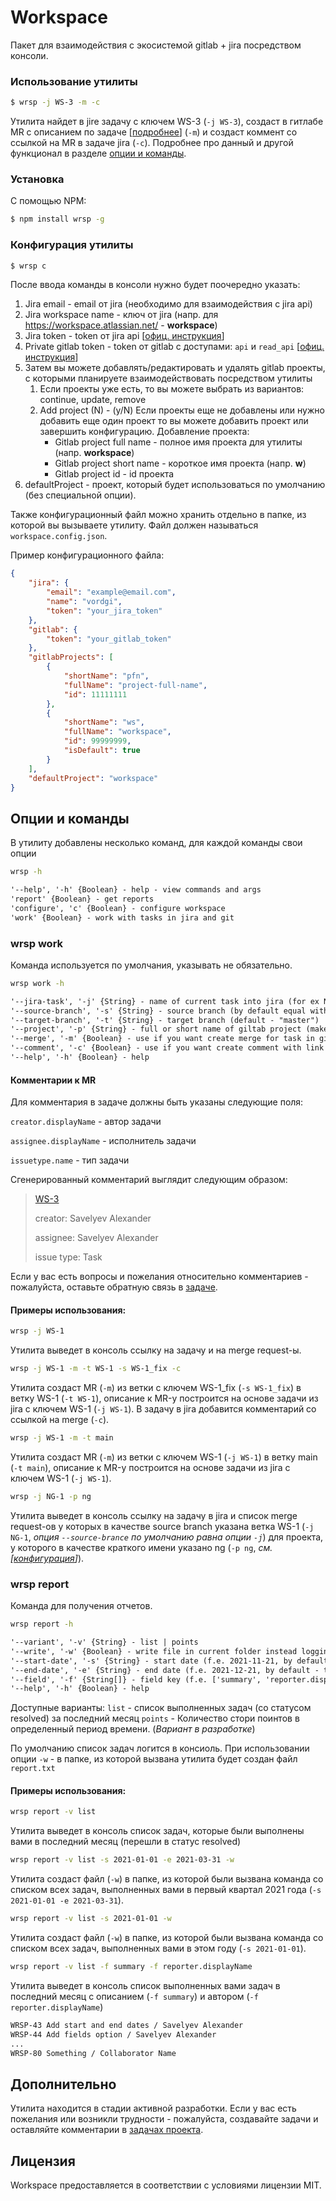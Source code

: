 # Workspace

Пакет для взаимодействия с экосистемой gitlab + jira посредством консоли.

### Использование утилиты
```bash
$ wrsp -j WS-3 -m -c
```

Утилита найдет в jire задачу с ключем WS-3 (`-j WS-3`), создаст в гитлабе MR с описанием по задаче [[подробнее](#%D0%BA%D0%BE%D0%BC%D0%BC%D0%B5%D0%BD%D1%82%D0%B0%D1%80%D0%B8%D0%B8-%D0%BA-mr)] (`-m`) и создаст коммент со ссылкой на MR в задаче jira (`-c`). Подробнее про данный и другой функционал в разделе [опции и команды](#%D0%BE%D0%BF%D1%86%D0%B8%D0%B8-%D0%B8-%D0%BA%D0%BE%D0%BC%D0%B0%D0%BD%D0%B4%D1%8B).

### Установка

С помощью NPM:
```bash
$ npm install wrsp -g
```

### Конфигурация утилиты

```bash
$ wrsp c
```

После ввода команды в консоли нужно будет поочередно указать:
1. Jira email - email от jira (необходимо для взаимодействия с jira api)
1. Jira workspace name - ключ от jira (напр. для https://workspace.atlassian.net/ - **workspace**)
1. Jira token - token от jira api [[офиц. инструкция](https://support.atlassian.com/atlassian-account/docs/manage-api-tokens-for-your-atlassian-account/)]
1. Private gitlab token - token от gitlab с доступами: `api` и `read_api` [[офиц. инструкция](https://docs.gitlab.com/ee/user/profile/personal_access_tokens.html)]
1. Затем вы можете добавлять/редактировать и удалять gitlab проекты, с которыми планируете взаимодействовать посредством утилиты
    1. Если проекты уже есть, то вы можете выбрать из вариантов: continue, update, remove
    1. Add project (N) - (y/N) Если проекты еще не добавлены или нужно добавить еще один проект то вы можете добавить проект или завершить конфигурацию. Добавление проекта:
        * Gitlab project full name - полное имя проекта для утилиты (напр. **workspace**)
        * Gitlab project short name - короткое имя проекта (напр. **w**)
        * Gitlab project id - id проекта
1. defaultProject - проект, который будет использоваться по умолчанию (без специальной опции).

Также конфигурационный файл можно хранить отдельно в папке, из которой вы вызываете утилиту. Файл должен называться `workspace.config.json`.

Пример конфигурационного файла:

```json
{
	"jira": {
		"email": "example@email.com",
		"name": "vordgi",
		"token": "your_jira_token"
	},
	"gitlab": {
		"token": "your_gitlab_token"
	},
	"gitlabProjects": [
		{
			"shortName": "pfn",
			"fullName": "project-full-name",
			"id": 11111111
		},
		{
			"shortName": "ws",
			"fullName": "workspace",
			"id": 99999999,
			"isDefault": true
		}
	],
	"defaultProject": "workspace"
}
```

## Опции и команды

В утилиту добавлены несколько команд, для каждой команды свои опции

```bash
wrsp -h
```
```txt
'--help', '-h' {Boolean} - help - view commands and args
'report' {Boolean} - get reports
'configure', 'c' {Boolean} - configure workspace
'work' {Boolean} - work with tasks in jira and git
```

### wrsp work

Команда используется по умолчания, указывать не обязательно.

```bash
wrsp work -h
```
```txt
'--jira-task', '-j' {String} - name of current task into jira (for ex NT-2020)
'--source-branch', '-s' {String} - source branch (by default equal with --jira-task oprion)
'--target-branch', '-t' {String} - target branch (default - "master")
'--project', '-p' {String} - full or short name of giltab project (make sure, that you add them into config)
'--merge', '-m' {Boolean} - use if you want create merge for task in gitlab
'--comment', '-c' {Boolean} - use if you want create comment with link to current mr (only with -m flag)
'--help', '-h' {Boolean} - help
```

#### Комментарии к MR
Для комментария в задаче должны быть указаны следующие поля:

`creator.displayName` - автор задачи

`assignee.displayName` - исполнитель задачи

`issuetype.name` - тип задачи

Сгенерированный комментарий выглядит следующим образом:

> [WS-3](https://vordgi.atlassian.net/browse/WS-3)
> 
> creator: Savelyev Alexander
> 
> assignee: Savelyev Alexander
> 
> issue type: Task

Если у вас есть вопросы и пожелания относительно комментариев - пожалуйста, оставьте обратную связь в [задаче](https://github.com/vordgi/workspace/issues/2).

#### Примеры использования:

```bash
wrsp -j WS-1
```
Утилита выведет в консоль ссылку на задачу и на merge request-ы.

```bash
wrsp -j WS-1 -m -t WS-1 -s WS-1_fix -c
```
Утилита создаст MR (`-m`) из ветки с ключем WS-1_fix (`-s WS-1_fix`) в ветку WS-1 (`-t WS-1`), описание к MR-у построится на основе задачи из jira с ключем WS-1 (`-j WS-1`). В задачу в jira добавится комментарий со ссылкой на merge (`-c`).

```bash
wrsp -j WS-1 -m -t main
```
Утилита создаст MR (`-m`) из ветки с ключем WS-1 (`-j WS-1`) в ветку main (`-t main`), описание к MR-у построится на основе задачи из jira с ключем WS-1 (`-j WS-1`).

```bash
wrsp -j NG-1 -p ng
```
Утилита выведет в консоль ссылку на задачу в jira и список merge request-ов у которых в качестве source branch указана ветка WS-1 (`-j NG-1`, *опция `--source-brance` по умолчанию равна опции `-j`*) для проекта, у которого в качестве краткого имени указано ng (`-p ng`, *см. [[конфигурация](#%D0%BA%D0%BE%D0%BD%D1%84%D0%B8%D0%B3%D1%83%D1%80%D0%B0%D1%86%D0%B8%D1%8F-%D1%83%D1%82%D0%B8%D0%BB%D0%B8%D1%82%D1%8B)]*).

### wrsp report

Команда для получения отчетов.

```bash
wrsp report -h
```
```txt
'--variant', '-v' {String} - list | points
'--write', '-w' {Boolean} - write file in current folder instead logging.
'--start-date', '-s' {String} - start date (f.e. 2021-11-21, by default - exactly a month ago)
'--end-date', '-e' {String} - end date (f.e. 2021-12-21, by default - today date)
'--field', '-f' {String[]} - field key (f.e. ['summary', 'reporter.displayName'], by default - ['summary'])
'--help', '-h' {Boolean} - help
```

Доступные варианты:
`list` - список выполненных задач (со статусом resolved) за последний месяц
`points` - Количество стори поинтов в определенный период времени. (*Вариант в разработке*)

По умолчанию список задач логится в консиоль. При использовании опции `-w` - в папке, из которой вызвана утилита будет создан файл `report.txt`

#### Примеры использования:

```bash
wrsp report -v list
```
Утилита выведет в консоль список задач, которые были выполнены вами в последний месяц (перешли в статус resolved)

```bash
wrsp report -v list -s 2021-01-01 -e 2021-03-31 -w
```
Утилита создаст файл (`-w`) в папке, из которой были вызвана команда со списком всех задач, выполненных вами в первый квартал 2021 года (`-s 2021-01-01 -e 2021-03-31`).

```bash
wrsp report -v list -s 2021-01-01 -w
```
Утилита создаст файл (`-w`) в папке, из которой были вызвана команда со списком всех задач, выполненных вами в этом году (`-s 2021-01-01`).

```bash
wrsp report -v list -f summary -f reporter.displayName
```
Утилита выведет в консоль список выполненных вами задач в последний месяц с описанием (`-f summary`) и автором (`-f reporter.displayName`)
```bash
WRSP-43 Add start and end dates / Savelyev Alexander
WRSP-44 Add fields option / Savelyev Alexander
...
WRSP-80 Something / Collaborator Name
```

## Дополнительно
Утилита находится в стадии активной разработки. Если у вас есть пожелания или возникли трудности - пожалуйста, создавайте задачи и оставляйте комментарии в [задачах проекта](https://github.com/vordgi/workspace/issues).

## Лицензия
Workspace предоставляется в соответствии с условиями лицензии MIT.
